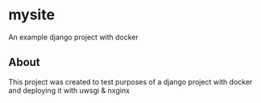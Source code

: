 # mysite 

An example django project with docker

## About

This project was created to test purposes of a django project with docker and deploying it with uwsgi & nxginx
